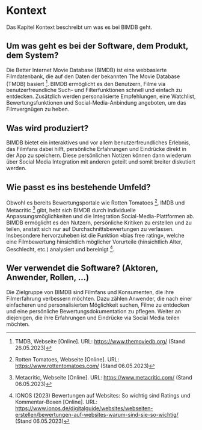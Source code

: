 # Kontext

Das Kapitel Kontext beschreibt um was es bei BIMDB geht.

## Um was geht es bei der Software, dem Produkt, dem System?
Die Better Internet Movie Database (BIMDB) ist eine webbasierte Filmdatenbank, die auf den Daten der bekannten The Movie Database (TMDB) basiert [^1]. BIMDB ermöglicht es den Benutzern, Filme via benutzerfreundliche Such- und Filterfunktionen schnell und einfach zu entdecken. Zusätzlich werden personalisierte Empfehlungen, eine Watchlist, Bewertungsfunktionen und Social-Media-Anbindung angeboten, um das Filmvergnügen zu heben.

## Was wird produziert?
BIMDB bietet ein interaktives und vor allem benutzerfreundliches Erlebnis, das Filmfans dabei hilft, persönliche Erfahrungen und Eindrücke direkt in der App zu speichern. Diese persönlichen Notizen können dann wiederum über Social Media Integration mit anderen geteilt und somit breiter diskutiert werden.

## Wie passt es ins bestehende Umfeld?
Obwohl es bereits Bewertungsportale wie Rotten Tomatoes [^2], IMDB und Metacritic [^3] gibt, hebt sich BIMDB durch individuelle Anpassungsmöglichkeiten und die Integration Social-Media-Plattformen ab. BIMDB ermöglicht es den Nutzern, persönliche Kritiken zu erstellen und zu teilen, anstatt sich nur auf Durchschnittsbewertungen zu verlassen. Insbesondere hervorzuheben ist die Funktion «bias free rating», welche eine Filmbewertung hinsichtlich möglicher Vorurteile (hinsichtlich Alter, Geschlecht, etc.) analysiert und bereinigt [^4].

## Wer verwendet die Software? (Aktoren, Anwender, Rollen, ...)
Die Zielgruppe von BIMDB sind Filmfans und Konsumenten, die ihre Filmerfahrung verbessern möchten. Dazu zählen Anwender, die nach einer einfacheren und personalisierten Möglichkeit suchen, Filme zu entdecken und eine persönliche Bewertungsdokumentation zu pflegen. Weiter an diejenigen, die ihre Erfahrungen und Eindrücke via Social Media teilen möchten.


[^1]: TMDB, Webseite [Online]. URL: https://www.themoviedb.org/ (Stand 26.05.2023)

[^2]: Rotten Tomatoes, Webseite [Online]. URL: https://www.rottentomatoes.com/ (Stand 06.05.2023)

[^3]: Metacritic, Webseite [Online]. URL: https://www.metacritic.com/ (Stand 06.05.2023)

[^4]: IONOS (2023) Bewertungen auf Websites: So wichtig sind Ratings und Kommentar-Boxen [Online]. URL: https://www.ionos.de/digitalguide/websites/webseiten-erstellen/bewertungen-auf-websites-warum-sind-sie-so-wichtig/ (Stand 06.05.2023)

